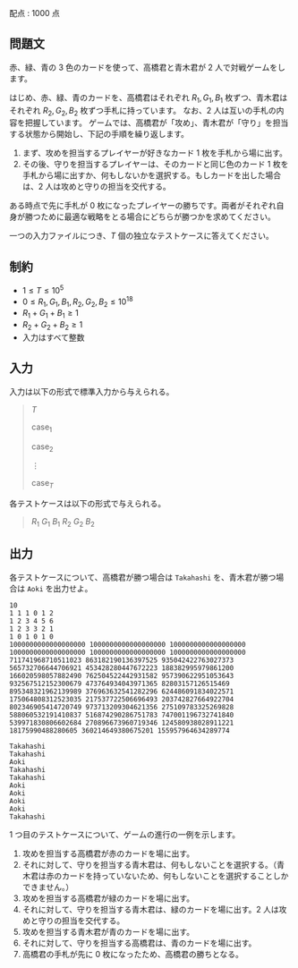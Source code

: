 配点 : $1000$ 点

## 問題文

赤、緑、青の $3$ 色のカードを使って、高橋君と青木君が $2$ 人で対戦ゲームをします。

はじめ、赤、緑、青のカードを、高橋君はそれぞれ $R_1, G_1, B_1$ 枚ずつ、青木君はそれぞれ $R_2, G_2, B_2$ 枚ずつ手札に持っています。
なお、$2$ 人は互いの手札の内容を把握しています。
ゲームでは、高橋君が「攻め」、青木君が「守り」を担当する状態から開始し、下記の手順を繰り返します。

1. まず、攻めを担当するプレイヤーが好きなカード $1$ 枚を手札から場に出す。
2. その後、守りを担当するプレイヤーは、そのカードと同じ色のカード $1$ 枚を手札から場に出すか、何もしないかを選択する。もしカードを出した場合は、$2$ 人は攻めと守りの担当を交代する。

ある時点で先に手札が $0$ 枚になったプレイヤーの勝ちです。両者がそれぞれ自身が勝つために最適な戦略をとる場合にどちらが勝つかを求めてください。

一つの入力ファイルにつき、$T$ 個の独立なテストケースに答えてください。

## 制約

- $1 \leq T \leq 10^5$
- $0 \leq R_1, G_1, B_1, R_2, G_2, B_2 \leq 10^{18}$
- $R_1 + G_1 + B_1 \geq 1$
- $R_2 + G_2 + B_2 \geq 1$
- 入力はすべて整数

## 入力

入力は以下の形式で標準入力から与えられる。

> $T$
> 
> $\mathrm{case}_1$
> 
> $\mathrm{case}_2$
> 
> $\vdots$
> 
> $\mathrm{case}_T$

各テストケースは以下の形式で与えられる。

> $R_1$ $G_1$ $B_1$ $R_2$ $G_2$ $B_2$

## 出力

各テストケースについて、高橋君が勝つ場合は `Takahashi` を、青木君が勝つ場合は `Aoki` を出力せよ。

```input1
10
1 1 1 0 1 2
1 2 3 4 5 6
1 2 3 3 2 1
1 0 1 0 1 0
1000000000000000000 1000000000000000000 1000000000000000000 1000000000000000000 1000000000000000000 1000000000000000000
711741968710511023 863182190136397525 935042422763027373 565732706644706921 453428280447672223 188382995979861200
166020598057882490 762504522442931582 957390622951053643 932567512152300679 473764934043971365 82803157126515469
895348321962139989 376963632541282296 624486091834022571 175064808312523035 217537722506696493 203742827664922704
802346905414720749 973713209304621356 275109783325269828 588060532191410837 516874290286751783 747001196732741840
539971830806602684 270896673960719346 124580938028911221 18175990488280605 360214649380675201 155957964634289774
```

```output1
Takahashi
Takahashi
Aoki
Takahashi
Takahashi
Aoki
Aoki
Aoki
Aoki
Takahashi
```

$1$ つ目のテストケースについて、ゲームの進行の一例を示します。

1. 攻めを担当する高橋君が赤のカードを場に出す。
2. それに対して、守りを担当する青木君は、何もしないことを選択する。（青木君は赤のカードを持っていないため、何もしないことを選択することしかできません。）
3. 攻めを担当する高橋君が緑のカードを場に出す。
4. それに対して、守りを担当する青木君は、緑のカードを場に出す。$2$ 人は攻めと守りの担当を交代する。
5. 攻めを担当する青木君が青のカードを場に出す。
6. それに対して、守りを担当する高橋君は、青のカードを場に出す。
7. 高橋君の手札が先に $0$ 枚になったため、高橋君の勝ちとなる。